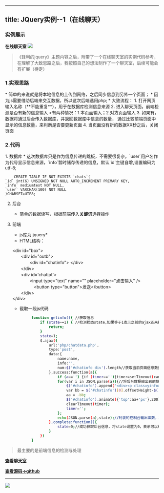 ------
title: JQuery实例--1（在线聊天）
------


### 实例展示
**在线聊天室**
![](https://cl.ly/361J3N3W0S43/2.gif)

>《锋利的jquery》主题内容之后，附带了一个在线聊天室的实例代码参考，在理解了大致思路之后，我按照自己的想法制作了一个聊天室，后续可能会有扩展（待定）
<h3>1.实现思路</h3>
* 简单的来说就是将本地信息的上传到网络，之后同步信息到另外一个页面；
* 因为js需要借助后端来交互数据，所以这次后端选用php;
* 大致流程：
   <!-- more -->
   1. 打开网页输入名称（**不能重复**），用于在数据库检测信息来源
   2. 进入聊天页面，前端检测是否有新的信息输入   
>有两种情况：1.本页面输入；2.对方页面输入
   3. 如果有，数据将通过后台传入数据库，并返回数据库中信息的数量，
通过比较前端页面中显示的信息数量，来判断是否要更新页面
   4. 当页面没有新的数据XX秒之后，关闭页面

<h3>2.代码</h3>
1. 数据库
   * 这次数据库只是作为信息传递的跳板，不需要很复杂，`user`用户名作为代号显示信息来源，`info`暂时储存传递的信息，默认`id`主键自增,设置编码为utf-8;

		CREATE TABLE IF NOT EXISTS `chats`(  
	`id` int(6) UNSIGNED NOT NULL AUTO_INCREMENT PRIMARY KEY,  
	`info` mediumtext NOT NULL,  
	`user` VARCHAR(100) NOT NULL  
    )CHARSET=UTF8;

2. 后台
   + 简单的数据读写，根据前端传入**关键词**选择操作
   
3. 前端
   + js库为  jquery*
   + HTML结构：  

	&lt;div id=&quot;box&quot;&gt;  
	　　&lt;div id=&quot;outb&quot;&gt;  
		　　　　&lt;div id=&quot;chatinfo&quot;&gt; &lt;/div&gt;  
	　　&lt;/div&gt;  
	　　&lt;div id=&#x27;chatipt&#x27;&gt;  
	　　　　&lt;input type=&quot;text&quot;   name=&quot;&quot; placeholder=&quot;点击输入&quot; /&gt;
	　　　　　&lt;button type=&quot;button&quot;&gt;发送&lt;/button&gt;  
	　　&lt;/div&gt;  
	&lt;/div&gt;

	+ 截取一段js代码  
``` bash
			function getinfo(){ //获取信息
				if (state==1) { //检测状态state,如果等于1表示之前的ajax还未执行完毕，则跳过本次
					return;
				}
				state=1;
				$.ajax({
					url:'php/chatdata.php',
					type:'post',
					data:{
						name:name,
						info:'',
						num:$('#chatinfo div').length//获取当前页面信息数量，传递后台
					},success:function(a){
						if (a=='') {if (timer==''){timer=setTimeout(candel,'300000');}return;};//重置计时器
						for(var i in JSON.parse(a)){//将后台数据输出到前端页面
							$('#chatinfo').append('<div><p class=yinfo>'+JSON.parse(a)[i].info+'</p></div>');
							var bb = $('#chatinfo')[0].offsetHeight-$('#chatinfo').parent().height();
							aa = -bb;
							$('#chatinfo').animate({'top':aa+'px'},200);
							clearTimeout(timer);
							timer='';
						};
						echo(JSON.parse(a),state);//封装的控制台输出函数，相当于console.log()
					},complete:function(){
						state=0;//成功获取后台信息，将state设置为0，表示可以继续获取数据
					}
				})
			}
```
> 最主要的是前端信息的检测与处理  

**[查看聊天室](http://xthtx.site/chatonline/chathome.html)**  

**[查看源码->github](https://github.com/sansx/web/tree/master/chatonline)**  



----
![](https://d26dzxoao6i3hh.cloudfront.net/items/3u1r282K3s2U1k2S3f2Z/j2.gif)